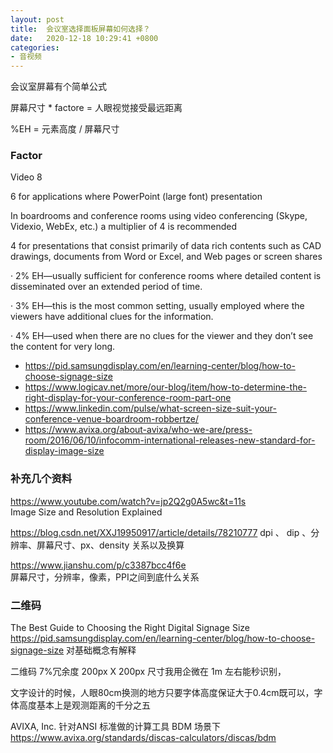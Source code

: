 ```yaml
---
layout: post
title:  会议室选择面板屏幕如何选择？
date:   2020-12-18 10:29:41 +0800
categories:
- 音视频
---
```



会议室屏幕有个简单公式

屏幕尺寸 *  factore = 人眼视觉接受最远距离

%EH = 元素高度 / 屏幕尺寸

 

 

 

### Factor ###

Video 8

6 for applications where PowerPoint (large font) presentation 

In boardrooms and conference rooms using video conferencing (Skype, Videxio, WebEx, etc.) a multiplier of 4 is recommended 

4 for presentations that consist primarily of data rich contents such as CAD drawings, documents from Word or Excel, and Web pages or screen shares


·         2% EH—usually sufficient for conference rooms where detailed content is disseminated over an extended period of time.

·         3% EH—this is the most common setting, usually employed where the viewers have additional clues for the information.

·         4% EH—used when there are no clues for the viewer and they don’t see the content for very long.

 
- https://pid.samsungdisplay.com/en/learning-center/blog/how-to-choose-signage-size
- https://www.logicav.net/more/our-blog/item/how-to-determine-the-right-display-for-your-conference-room-part-one
- https://www.linkedin.com/pulse/what-screen-size-suit-your-conference-venue-boardroom-robbertze/
- https://www.avixa.org/about-avixa/who-we-are/press-room/2016/06/10/infocomm-international-releases-new-standard-for-display-image-size

 
### 补充几个资料 ###

https://www.youtube.com/watch?v=jp2Q2g0A5wc&t=11s  
Image Size and Resolution Explained

 
https://blog.csdn.net/XXJ19950917/article/details/78210777 
dpi 、 dip 、分辨率、屏幕尺寸、px、density 关系以及换算
 
https://www.jianshu.com/p/c3387bcc4f6e  
屏幕尺寸，分辨率，像素，PPI之间到底什么关系


### 二维码  ###

The Best Guide to Choosing the Right Digital Signage Size https://pid.samsungdisplay.com/en/learning-center/blog/how-to-choose-signage-size  对基础概念有解释 


二维码 7%冗余度  200px X 200px  尺寸我用企微在 1m 左右能秒识别，

文字设计的时候，人眼80cm换测的地方只要字体高度保证大于0.4cm既可以，字体高度基本上是观测距离的千分之五


AVIXA, Inc. 针对ANSI 标准做的计算工具 BDM 场景下 https://www.avixa.org/standards/discas-calculators/discas/bdm
